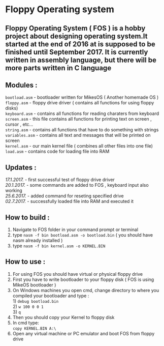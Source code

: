 # Floppy Operating system

## Floppy Operating System ( FOS ) is a hobby project about designing operating system.It started at the end of 2016 at is supposed to be finished until September 2017. It is currently written in assembly language, but there will be more parts written in C language

## Modules :  
`bootload.asm` - bootloader written for MikesOS ( Another homemade OS )  
`floppy.asm` - floppy drive driver ( contains all functions for using floppy disks)    
`keyboard.asm` - contains all functions for reading charaters from keyboard  
`screen.asm` - this file contains all functions for printing text on screen , cursor , etc...  
`string.asm` - contains all functions that have to do something with strings  
`variables.asm` - contains all text and messages that will be printed on screen         
`kernel.asm` - our main kernel file ( combines all other files into one file)  
`load.asm`  - contains code for loading file into RAM


## Updates : 
*17.1.2017.* - first successful test of floppy drive driver  
*20.1.2017.* - some commands are added to FOS , keyboard input also working  
*25.6.2017.* - added command for reseting specified drive   
*02.7.2017.* - successfully loaded file into RAM and executed it


## How to build :  
1) Navigate to FOS folder in your command prompt or terminal  
2) type `nasm -f bin bootload.asm -o bootload.bin` ( you should have nasm already installed )  
3) type `nasm -f bin kernel.asm -o KERNEL.BIN  `


## How to use :
1) For using FOS you should have virtual or physical floppy drive  
2) First you have to write bootloader to your floppy disk ( FOS is using MikeOS bootloader )  
3) On Windows machines you open cmd, change directory to where you compiled your bootloader  and type :  
			1) `debug bootload.bin`        
			2) `w 100 0 0 1`  
			3) `q`
4) Then you should copy your Kernel to floppy disk  
5) In cmd type:  
		`copy KERNEL.BIN A:\`  
6) Open any virtual machine or PC emulator and boot FOS from floppy drive
